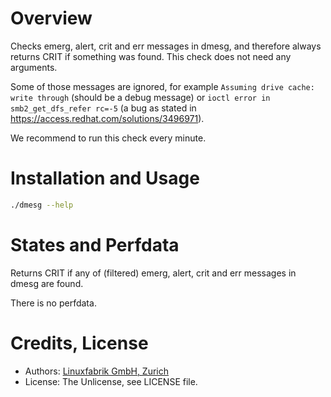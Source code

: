 # Overview

Checks emerg, alert, crit and err messages in dmesg, and therefore always returns CRIT if something was found. This check does not need any arguments.

Some of those messages are ignored, for example `Assuming drive cache: write through` (should be a debug message) or `ioctl error in smb2_get_dfs_refer rc=-5` (a bug as stated in https://access.redhat.com/solutions/3496971).

We recommend to run this check every minute.


# Installation and Usage

```bash
./dmesg --help
```


# States and Perfdata

Returns CRIT if any of (filtered) emerg, alert, crit and err messages in dmesg are found.

There is no perfdata.


# Credits, License

* Authors: [Linuxfabrik GmbH, Zurich](https://www.linuxfabrik.ch)
* License: The Unlicense, see LICENSE file.
